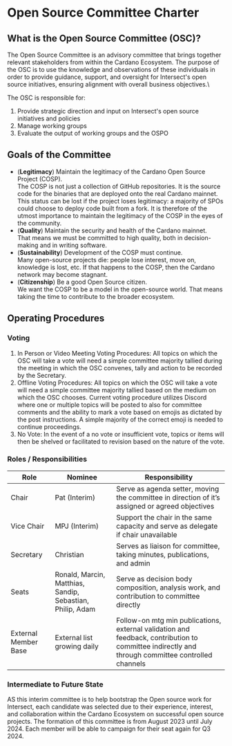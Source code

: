 # Open Source Committee Charter

## What is the Open Source Committee (OSC)?

The Open Source Committee is an advisory committee that brings together relevant stakeholders from within the Cardano Ecosystem. The purpose of the OSC is to use the knowledge and observations of these individuals in order to provide guidance, support, and oversight for Intersect's open source initiatives, ensuring alignment with overall business objectives.\


The OSC is responsible for:

1. Provide strategic direction and input on Intersect's open source initiatives and policies
2. Manage working groups
3. Evaluate the output of working groups and the OSPO&#x20;

## Goals of the Committee

* (**Legitimacy**) Maintain the legitimacy of the Cardano Open Source Project (COSP).\
  The COSP is not just a collection of GitHub repositories. It is the source code for the binaries that are deployed onto the real Cardano mainnet. This status can be lost if the project loses legitimacy: a majority of SPOs could choose to deploy code built from a fork. It is therefore of the utmost importance to maintain the legitimacy of the COSP in the eyes of the community.
* (**Quality**) Maintain the security and health of the Cardano mainnet.\
  That means we must be committed to high quality, both in decision-making and in writing software.&#x20;
* (**Sustainability**) Development of the COSP must continue.\
  Many open-source projects die: people lose interest, move on, knowledge is lost, etc. If that happens to the COSP, then the Cardano network may become stagnant.
* (**Citizenship**) Be a good Open Source citizen.\
  We want the COSP to be a model in the open-source world. That means taking the time to contribute to the broader ecosystem.

## Operating  Procedures

### Voting

1. In Person or Video Meeting Voting Procedures: All topics on which the OSC will take a vote will need a simple committee majority tallied during the meeting in which the OSC convenes, tally and action to be recorded by the Secretary.
2. Offline Voting Procedures: All topics on which the OSC will take a vote will need a simple committee majority tallied based on the medium on which the OSC chooses. Current voting procedure utilizes Discord where one or multiple topics will be posted to also for committee comments and the ability to mark a vote based on emojis as dictated by the post instructions. A simple majority of the correct emoji is needed to continue proceedings.
3. No Vote: In the event of a no vote or insufficient vote, topics or items will then be shelved or facilitated to revision based on the nature of the vote.

### Roles / Responsibilities



| **Role**             | **Nominee**                                               | **Responsibility**                                                                                                                               |
| -------------------- |-----------------------------------------------------------| ------------------------------------------------------------------------------------------------------------------------------------------------ |
| Chair                | Pat (Interim)                                             | Serve as agenda setter, moving the committee in direction of it’s assigned or agreed objectives                                                  |
| Vice Chair           | MPJ (Interim)                                             | Support the chair in the same capacity and serve as delegate if chair unavailable                                                                |
| Secretary            | Christian                                                 | Serves as liaison for committee, taking minutes, publications, and admin                                                                         |
| Seats                | Ronald, Marcin, Matthias, Sandip, Sebastian, Philip, Adam | Serve as decision body composition, analysis work, and contribution to committee directly                                                        |
| External Member Base | External list growing daily                               | Follow-on mtg min publications, external validation and feedback, contribution to committee indirectly and through committee controlled channels |

### Intermediate to Future State

AS this interim committee is to help bootstrap the Open source work for Intersect, each candidate was selected due to their experience, interest, and collaboration within the Cardano Ecosystem on successful open source projects. The formation of this committee is from August 2023 until July 2024. Each member will be able to campaign for their seat again for Q3 2024.
